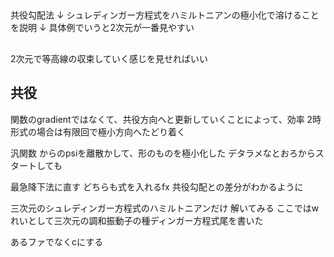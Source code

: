##
共役勾配法
↓
シュレディンガー方程式をハミルトニアンの極小化で溶けることを説明
↓
具体例でいうと2次元が一番見やすい

##
2次元で等高線の収束していく感じを見せればいい

## 共役
関数のgradientではなくて、共役方向へと更新していくことによって、効率
2時形式の場合は有限回で極小方向へたどり着く

汎関数
からのpsiを離散かして、形のものを極小化した
デタラメなとおろからスタートしても

最急降下法に直す
どちらも式を入れるfx
共役勾配との差分がわかるように

三次元のシュレディンガー方程式のハミルトニアンだけ
解いてみる
ここではwれいとして三次元の調和振動子の種ディンガー方程式尾を書いた

あるファでなくcにする
